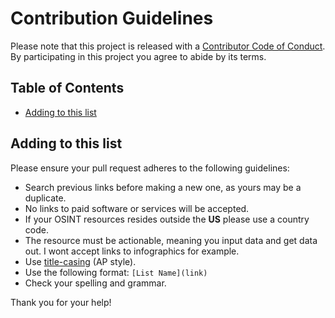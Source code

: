 # Contribution Guidelines

Please note that this project is released with a [Contributor Code of Conduct](code-of-conduct.md). By participating in this project you agree to abide by its terms.

## Table of Contents

- [Adding to this list](#adding-to-this-list)

## Adding to this list

Please ensure your pull request adheres to the following guidelines:

- Search previous links before making a new one, as yours may be a duplicate.
- No links to paid software or services will be accepted.
- If your OSINT resources resides outside the **US** please use a country code.
- The resource must be actionable, meaning you input data and get data out. I wont accept links to infographics for example.
- Use [title-casing](http://titlecapitalization.com) (AP style).
- Use the following format: `[List Name](link)`
- Check your spelling and grammar.

Thank you for your help!